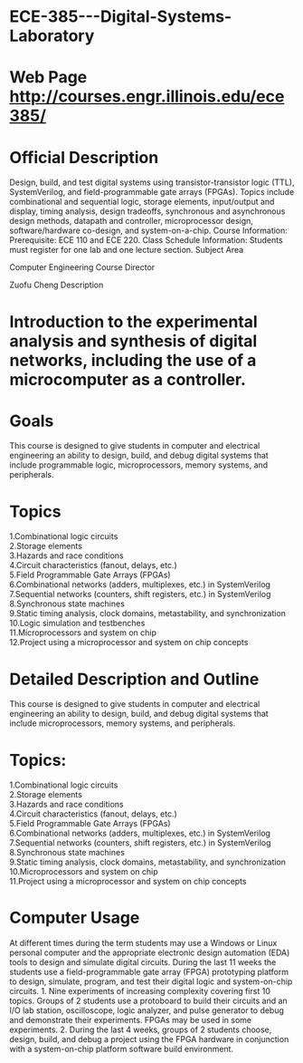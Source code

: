 # ECE-385---Digital-Systems-Laboratory
# Web Page http://courses.engr.illinois.edu/ece385/
# Official Description

Design, build, and test digital systems using transistor-transistor logic (TTL), SystemVerilog, and field-programmable gate arrays (FPGAs). Topics include combinational and sequential logic, storage elements, input/output and display, timing analysis, design tradeoffs, synchronous and asynchronous design methods, datapath and controller, microprocessor design, software/hardware co-design, and system-on-a-chip. Course Information: Prerequisite: ECE 110 and ECE 220. Class Schedule Information: Students must register for one lab and one lecture section.
Subject Area

Computer Engineering
Course Director

Zuofu Cheng
Description

# Introduction to the experimental analysis and synthesis of digital networks, including the use of a microcomputer as a controller.

# Goals

This course is designed to give students in computer and electrical engineering an ability to design, build, and debug digital systems that include programmable logic, microprocessors, memory systems, and peripherals.

# Topics

  1.Combinational logic circuits<br />
  2.Storage elements<br />
  3.Hazards and race conditions<br />
  4.Circuit characteristics (fanout, delays, etc.)<br />
  5.Field Programmable Gate Arrays (FPGAs)<br />
  6.Combinational networks (adders, multiplexes, etc.) in SystemVerilog<br />
  7.Sequential networks (counters, shift registers, etc.) in SystemVerilog<br />
  8.Synchronous state machines<br />
  9.Static timing analysis, clock domains, metastability, and synchronization<br />
  10.Logic simulation and testbenches<br />
  11.Microprocessors and system on chip<br />
  12.Project using a microprocessor and system on chip concepts<br />

# Detailed Description and Outline

This course is designed to give students in computer and electrical engineering an ability to design, build, and debug digital systems that include microprocessors, memory systems, and peripherals.

# Topics:

  1.Combinational logic circuits<br />
  2.Storage elements<br />
  3.Hazards and race conditions<br />
  4.Circuit characteristics (fanout, delays, etc.)<br />
  5.Field Programmable Gate Arrays (FPGAs)<br />
  6.Combinational networks (adders, multiplexes, etc.) in SystemVerilog<br />
   7.Sequential networks (counters, shift registers, etc.) in SystemVerilog<br />
  8.Synchronous state machines<br />
  9.Static timing analysis, clock domains, metastability, and synchronization<br />
  10.Microprocessors and system on chip<br />
  11.Project using a microprocessor and system on chip concepts<br />

# Computer Usage

At different times during the term students may use a Windows or Linux personal computer and the appropriate electronic design automation (EDA) tools to design and simulate digital circuits. During the last 11 weeks the students use a field-programmable gate array (FPGA) prototyping platform to design, simulate, program, and test their digital logic and system-on-chip circuits. 1. Nine experiments of increasing complexity covering first 10 topics. Groups of 2 students use a protoboard to build their circuits and an I/O lab station, oscilloscope, logic analyzer, and pulse generator to debug and demonstrate their experiments. FPGAs may be used in some experiments. 2. During the last 4 weeks, groups of 2 students choose, design, build, and debug a project using the FPGA hardware in conjunction with a system-on-chip platform software build environment.
